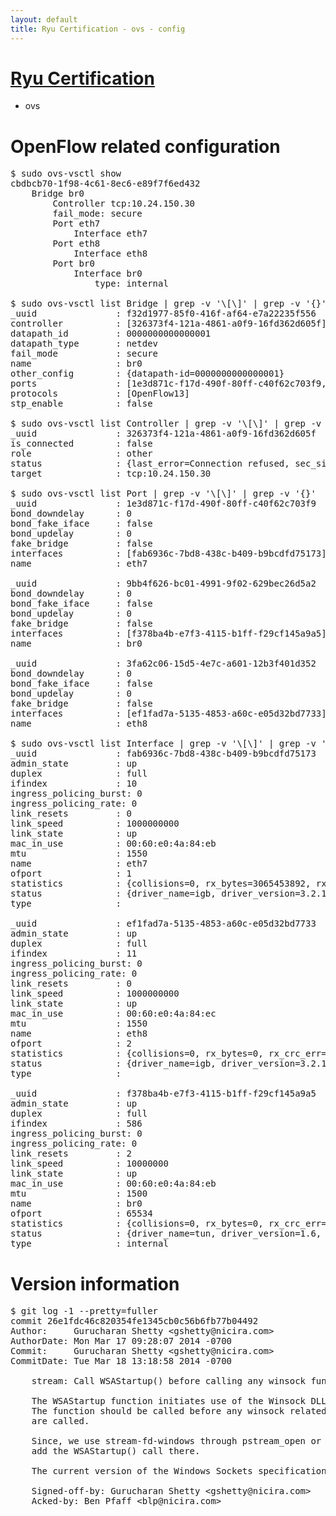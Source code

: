 ```yaml
---
layout: default
title: Ryu Certification - ovs - config
---
```

# [Ryu Certification](http://osrg.github.io/ryu/certification.html)
* ovs 

# OpenFlow related configuration
<pre>
$ sudo ovs-vsctl show
cbdbcb70-1f98-4c61-8ec6-e89f7f6ed432
    Bridge br0
        Controller tcp:10.24.150.30
        fail_mode: secure
        Port eth7
            Interface eth7
        Port eth8
            Interface eth8
        Port br0
            Interface br0
                type: internal

$ sudo ovs-vsctl list Bridge | grep -v '\[\]' | grep -v '{}'
_uuid               : f32d1977-85f0-416f-af64-e7a22235f556
controller          : [326373f4-121a-4861-a0f9-16fd362d605f]
datapath_id         : 0000000000000001
datapath_type       : netdev
fail_mode           : secure
name                : br0
other_config        : {datapath-id=0000000000000001}
ports               : [1e3d871c-f17d-490f-80ff-c40f62c703f9, 3fa62c06-15d5-4e7c-a601-12b3f401d352, 9bb4f626-bc01-4991-9f02-629bec26d5a2]
protocols           : [OpenFlow13]
stp_enable          : false

$ sudo ovs-vsctl list Controller | grep -v '\[\]' | grep -v '{}'
_uuid               : 326373f4-121a-4861-a0f9-16fd362d605f
is_connected        : false
role                : other
status              : {last_error=Connection refused, sec_since_disconnect=2, state=BACKOFF}
target              : tcp:10.24.150.30

$ sudo ovs-vsctl list Port | grep -v '\[\]' | grep -v '{}'
_uuid               : 1e3d871c-f17d-490f-80ff-c40f62c703f9
bond_downdelay      : 0
bond_fake_iface     : false
bond_updelay        : 0
fake_bridge         : false
interfaces          : [fab6936c-7bd8-438c-b409-b9bcdfd75173]
name                : eth7

_uuid               : 9bb4f626-bc01-4991-9f02-629bec26d5a2
bond_downdelay      : 0
bond_fake_iface     : false
bond_updelay        : 0
fake_bridge         : false
interfaces          : [f378ba4b-e7f3-4115-b1ff-f29cf145a9a5]
name                : br0

_uuid               : 3fa62c06-15d5-4e7c-a601-12b3f401d352
bond_downdelay      : 0
bond_fake_iface     : false
bond_updelay        : 0
fake_bridge         : false
interfaces          : [ef1fad7a-5135-4853-a60c-e05d32bd7733]
name                : eth8

$ sudo ovs-vsctl list Interface | grep -v '\[\]' | grep -v '{}'
_uuid               : fab6936c-7bd8-438c-b409-b9bcdfd75173
admin_state         : up
duplex              : full
ifindex             : 10
ingress_policing_burst: 0
ingress_policing_rate: 0
link_resets         : 0
link_speed          : 1000000000
link_state          : up
mac_in_use          : 00:60:e0:4a:84:eb
mtu                 : 1550
name                : eth7
ofport              : 1
statistics          : {collisions=0, rx_bytes=3065453892, rx_crc_err=0, rx_dropped=0, rx_errors=0, rx_frame_err=0, rx_over_err=0, rx_packets=72657451, tx_bytes=0, tx_dropped=0, tx_errors=0, tx_packets=0}
status              : {driver_name=igb, driver_version=3.2.10-k, firmware_version=3.10-0}
type                : 

_uuid               : ef1fad7a-5135-4853-a60c-e05d32bd7733
admin_state         : up
duplex              : full
ifindex             : 11
ingress_policing_burst: 0
ingress_policing_rate: 0
link_resets         : 0
link_speed          : 1000000000
link_state          : up
mac_in_use          : 00:60:e0:4a:84:ec
mtu                 : 1550
name                : eth8
ofport              : 2
statistics          : {collisions=0, rx_bytes=0, rx_crc_err=0, rx_dropped=0, rx_errors=0, rx_frame_err=0, rx_over_err=0, rx_packets=0, tx_bytes=4363182, tx_dropped=0, tx_errors=0, tx_packets=46530}
status              : {driver_name=igb, driver_version=3.2.10-k, firmware_version=3.10-0}
type                : 

_uuid               : f378ba4b-e7f3-4115-b1ff-f29cf145a9a5
admin_state         : up
duplex              : full
ifindex             : 586
ingress_policing_burst: 0
ingress_policing_rate: 0
link_resets         : 2
link_speed          : 10000000
link_state          : up
mac_in_use          : 00:60:e0:4a:84:eb
mtu                 : 1500
name                : br0
ofport              : 65534
statistics          : {collisions=0, rx_bytes=0, rx_crc_err=0, rx_dropped=0, rx_errors=0, rx_frame_err=0, rx_over_err=0, rx_packets=0, tx_bytes=0, tx_dropped=0, tx_errors=0, tx_packets=0}
status              : {driver_name=tun, driver_version=1.6, firmware_version=N/A}
type                : internal
</pre>

# Version information
<pre>
$ git log -1 --pretty=fuller
commit 26e1fdc46c820354fe1345cb0c56b6fb77b04492
Author:     Gurucharan Shetty &lt;gshetty@nicira.com&gt;
AuthorDate: Mon Mar 17 09:28:07 2014 -0700
Commit:     Gurucharan Shetty &lt;gshetty@nicira.com&gt;
CommitDate: Tue Mar 18 13:18:58 2014 -0700

    stream: Call WSAStartup() before calling any winsock functions.
    
    The WSAStartup function initiates use of the Winsock DLL by a process.
    The function should be called before any winsock related functions
    are called.
    
    Since, we use stream-fd-windows through pstream_open or stream_open
    add the WSAStartup() call there.
    
    The current version of the Windows Sockets specification is version 2.2
    
    Signed-off-by: Gurucharan Shetty &lt;gshetty@nicira.com&gt;
    Acked-by: Ben Pfaff &lt;blp@nicira.com&gt;
</pre>
